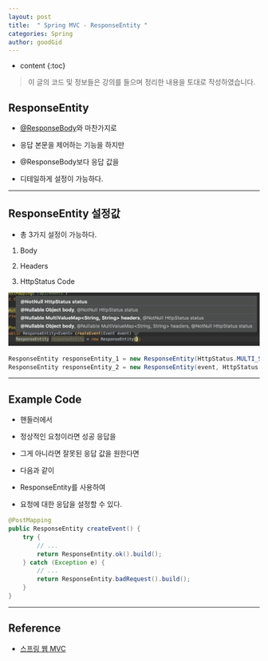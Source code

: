 ```yaml
---
layout: post
title:  " Spring MVC - ResponseEntity "
categories: Spring
author: goodGid
---
```

* content
{:toc}

> 이 글의 코드 및 정보들은 강의를 들으며 정리한 내용을 토대로 작성하였습니다.

## ResponseEntity

* [@ResponseBody]({{site.url}}/Spring-MVC-ResponseBody)와 마찬가지로

* 응답 본문을 제어하는 기능을 하지만

* @ResponseBody보다 응답 값을 

* 디테일하게 설정이 가능하다.

---

## ResponseEntity 설정값

* 총 3가지 설정이 가능하다.

1. Body

2. Headers

3. HttpStatus Code

![](/assets/img/spring/spring_mvc_response_entity_1.png)

``` java
ResponseEntity responseEntity_1 = new ResponseEntity(HttpStatus.MULTI_STATUS);
ResponseEntity responseEntity_2 = new ResponseEntity(event, HttpStatus.CREATED);
```





---

## Example Code

* 핸들러에서 

* 정상적인 요청이라면 성공 응답을

* 그게 아니라면 잘못된 응답 값을 원한다면

* 다음과 같이 

* ResponseEntity를 사용하여 

* 요청에 대한 응답을 설정할 수 있다.

``` java
@PostMapping
public ResponseEntity createEvent() {
    try {
        // ...
        return ResponseEntity.ok().build();
    } catch (Exception e) {
        // ...
        return ResponseEntity.badRequest().build();
    }
}
```



---

## Reference

* [스프링 웹 MVC](https://www.inflearn.com/course/%EC%9B%B9-mvc)

